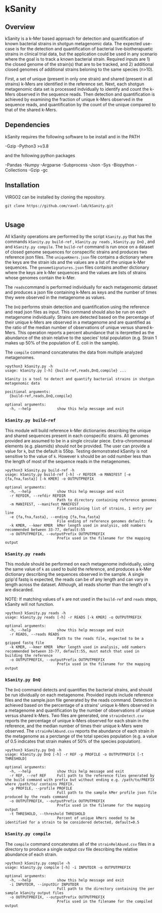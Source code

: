 # kSanity

## Overview
kSanity is a k-Mer based approach for detection and quantification of known bacterial strains in shotgun metagenomic data. The expected use-case is for the detection and quantification of bacterial live-biotherapuetic strains in clinical trial data, but the application could be used in any scenario where the goal is to track a known bacterial strain. Required inputs are 1) the closed genome of the strain(s) that are to be tracked, and 2) additional closed genomes of additional strains beloning to the same species (n>10).

First, a set of unique (present in only one strain) and shared (present in all strains) k-Mers are identified in the reference set. Next, each shotgun metagenomic data set is processed indvidually to identify and count the k-Mers observed in the sequence reads. Then detection and quantification is achieved by examining the fraction of unique k-Mers observed in the sequence reads, and quantification by the count of the unique compared to that of the shared k-Mers.

## Dependencies

kSanity requires the following software to be install and in the PATH

-Gzip
-Python3 >v3.8

and the following python packages

-Pandas
-Numpy
-Argparse
-Subprocess
-Json
-Sys
-Biopython
-Collections
-Gzip
-gc

## Installation

VIRGO2 can be installed by cloning the repository.

```
git clone https://github.com/ravel-lab/kSanity.git


```

## Usage

All kSanity operations are performed by the script `kSanity.py` that has the commands `kSanity.py build-ref` , `kSanity.py reads` , `kSanity.py DnQ` , and and `kSanity.py compile`. The `build-ref` command is run once on a dataset of closed genome sequences for conspecific strains and produces two reference json files. The `uniqueKmers.json` file contains a dictionary where the keys are the strain ids and the values are a list of the unique k-Mer sequences. The `genomeSignatures.json` files contains another dictionary where the keys are k-Mer sequences and the values are lists of strains whose genomes contain the k-Mer.

The `reads`command is performed individually for each metagenomic dataset and produces a json file containing k-Mers as keys and the number of times they were observed in the metagenome as values. 

The `DnQ` performs strain detection and quantification using the reference and read json files as input. This command should also be run on each metagenome individually. Strains are detected based on the percentage of their unique k-Mers are observed in a metagenome and are quantified as the ratio of the median number of observations of unique versus shared k-Mers. This operation reports a percent abundance that is iterpretted as the abundance of the strain relative to the species' total population (e.g. Strain 1 makes up 50% of the population of E. coli in the sample).

The `compile` command concatenates the data from multiple analyzed metagenomes.

```
>python3 kSanity.py -h
usage: kSanity.py [-h] {build-ref,reads,DnQ,compile} ...

kSanity is a tool to detect and quantify bacterial strains in shotgun metagenomic data

positional arguments:
  {build-ref,reads,DnQ,compile}

optional arguments:
  -h, --help            show this help message and exit
```

### `kSanity.py build-ref`

This module will build reference k-Mer dictionaries describing the unique and shared sequences present in each conspecific strains. All genomes provided are assumed to be in a single circular piece. Extra-chromomasal elements (e.g. plasmids) should not be provided. The user can provide a value for `k`, but the default is 55bp. Testing demonstrated kSanity is not sensitive to the value of `k`. However `k` should be an odd number less than the length of most of the sequence reads in the metagenomes. 

```
>python3 kSanity.py build-ref -h
usage: kSanity.py build-ref [-h] -r REFDIR -m MANIFEST [-e {fa,fna,fasta}] [-k KMER] -o OUTPUTPREFIX

optional arguments:
  -h, --help            show this help message and exit
  -r REFDIR, --refdir REFDIR
                        Path to directory containing reference genomes
  -m MANIFEST, --manifest MANIFEST
                        File containing list of strains, 1 entry per line
  -e {fa,fna,fasta}, --ending {fa,fna,fasta}
                        File ending of reference genomes default: fa
  -k KMER, --kmer KMER  kMer length used in analysis, odd numbers recommended between 33-77, default:55
  -o OUTPUTPREFIX, --outputPrefix OUTPUTPREFIX
                        Prefix used in the filename for the mapping output
```

### `kSanity.py reads`

This module should be performed on each metagenome individually, using the same value of `k` as used to build the reference, and produces a k-Mer dictionary describing the sequences observed in the sample. A single gzip'd fastq is expected, the reads can be of any length and can vary in length across the dataset. Although, all reads shorter than the length of `k` are discarded.

NOTE: If matching values of `k` are not used in the `build-ref` and `reads` steps, kSanity will not function.

```
>python3 kSanity.py reads -h
usage: kSanity.py reads [-h] -r READS [-k KMER] -o OUTPUTPREFIX

optional arguments:
  -h, --help            show this help message and exit
  -r READS, --reads READS
                        Path to the reads file, expected to be a gzipped fastq file
  -k KMER, --kmer KMER  kMer length used in analysis, odd numbers recommended between 33-77, default:55, must match that used in building the reference
  -o OUTPUTPREFIX, --outputPrefix OUTPUTPREFIX
                        Prefix used in the filename for the mapping output
```

### `kSanity.py DnQ`

The `DnQ` command detects and quantifies the bacterial strains, and should be run idividually on each metagenome. Provided inputs include reference files and the sample.json file generated by the reads command. Detection is achieved based on the percentage of a strains' unique k-Mers observed in a metagenome and quantification by the number of observations of unique versus shared k-Mers. Two files are generated, one `strainDetect.csv` reports the percentage of unique k-Mers observed for each strain in the reference, and the median number of times their unique k-Mers were observed. The `strainRelAbund.csv` reports the abundance of each strain in the metagenome as a perctange of the total species population (e.g. a value of 0.5 indicates that strain makes of 50% of the species population). 

```
>python3 kSanity.py DnQ -h
usage: kSanity.py DnQ [-h] -r REF -p PROFILE -o OUTPUTPREFIX [-t THRESHOLD]

optional arguments:
  -h, --help            show this help message and exit
  -r REF, --ref REF     Full path to the reference files generated by the build command with prefix but without ending e.g. /path/to/PREFIX where /path/to/ contains PREFIX.
  -p PROFILE, --profile PROFILE
                        Full path to the sample kMer profile json file produced by the reads command
  -o OUTPUTPREFIX, --outputPrefix OUTPUTPREFIX
                        Prefix used in the filename for the mapping output
  -t THRESHOLD, --threshold THRESHOLD
                        Percent of unique kMers needed to be identified for a strain to be considered detected, default=0.5
```

### `kSanity.py compile`

The `compile` command concatenates all of the `strainRelAbund.csv` files in a directory to produce a single output csv file describing the relative abundance of each strain.

```
>python3 kSanity.py compile -h
usage: kSanity.py compile [-h] -i INPUTDIR -o OUTPUTPREFIX

optional arguments:
  -h, --help            show this help message and exit
  -i INPUTDIR, --inputDir INPUTDIR
                        Full path to the directory containing the per sample kSanity output files
  -o OUTPUTPREFIX, --outputPrefix OUTPUTPREFIX
                        Prefix used in the filename for the compiled output
```
